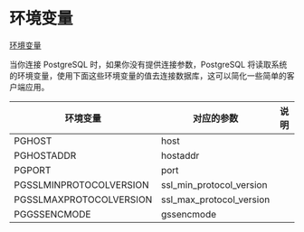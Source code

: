 # 环境变量

[环境变量](https://www.postgresql.org/docs/14/libpq-envars.html)

当你连接 PostgreSQL 时，如果你没有提供连接参数，PostgreSQL 将读取系统的环境变量，使用下面这些环境变量的值去连接数据库，这可以简化一些简单的客户端应用。


| 环境变量                | 对应的参数                | 说明 |
|-------------------------|---------------------------|------|
| PGHOST                  | host                      | |
| PGHOSTADDR              | hostaddr                  | |
| PGPORT                  | port                      | |
| PGSSLMINPROTOCOLVERSION | ssl_min_protocol_version  | |
| PGSSLMAXPROTOCOLVERSION | ssl_max_protocol_version  | |
| PGGSSENCMODE            | gssencmode                | |





